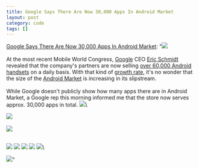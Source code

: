 ```yaml
---
title: Google Says There Are Now 30,000 Apps In Android Market
layout: post
category: code
tags: []
---
```


[Google Says There Are Now 30,000 Apps In Android
Market](http://feedproxy.google.com/~r/Techcrunch/~3/dJZutKy2bDc/):
"![](http://www.mobilecrunch.com/wp-content/uploads/2009/09/droid.png)\
\
At the most recent Mobile World Congress, [Google](http://google.com/)
CEO [Eric Schmidt](http://www.crunchbase.com/person/eric-schmidt)
revealed that the company's partners are now selling [over 60,000
Android
handsets](http://www.mobilecrunch.com/2010/02/16/google-now-shipping-60000-android-handsets-per-day/)
on a daily basis. With that kind of [growth
rate](http://techcrunch.com/2010/03/10/google-apple-palm-smartphone-share/),
it's no wonder that the size of the [Android
Market](http://www.android.com/market/) is increasing in its
slipstream.\
\
While Google doesn't publicly show how many apps there are in Android
Market, a Google rep this morning informed me that the store now serves
approx. 30,000 apps in total.
![](http://stats.wordpress.com/b.gif?host=techcrunch.com&blog=11718616&post=165673&subd=tctechcrunch&ref=&feed=1)\

[![](http://feedads.g.doubleclick.net/~at/391yRIr85FRtZ50m5m21ntlgjdc/0/di)](http://feedads.g.doubleclick.net/~at/391yRIr85FRtZ50m5m21ntlgjdc/0/da)\
\
[![](http://feedads.g.doubleclick.net/~at/391yRIr85FRtZ50m5m21ntlgjdc/1/di)](http://feedads.g.doubleclick.net/~at/391yRIr85FRtZ50m5m21ntlgjdc/1/da)

\
[![](http://feeds.feedburner.com/~ff/Techcrunch?d=2mJPEYqXBVI)](http://feeds.feedburner.com/~ff/Techcrunch?a=dJZutKy2bDc:fT0LOoKpFmk:2mJPEYqXBVI)
[![](http://feeds.feedburner.com/~ff/Techcrunch?d=dnMXMwOfBR0)](http://feeds.feedburner.com/~ff/Techcrunch?a=dJZutKy2bDc:fT0LOoKpFmk:dnMXMwOfBR0)
[![](http://feeds.feedburner.com/~ff/Techcrunch?i=dJZutKy2bDc:fT0LOoKpFmk:D7DqB2pKExk)](http://feeds.feedburner.com/~ff/Techcrunch?a=dJZutKy2bDc:fT0LOoKpFmk:D7DqB2pKExk)
[![](http://feeds.feedburner.com/~ff/Techcrunch?d=7Q72WNTAKBA)](http://feeds.feedburner.com/~ff/Techcrunch?a=dJZutKy2bDc:fT0LOoKpFmk:7Q72WNTAKBA)
[![](http://feeds.feedburner.com/~ff/Techcrunch?d=yIl2AUoC8zA)](http://feeds.feedburner.com/~ff/Techcrunch?a=dJZutKy2bDc:fT0LOoKpFmk:yIl2AUoC8zA)\

![](http://feeds.feedburner.com/~r/Techcrunch/~4/dJZutKy2bDc)"

